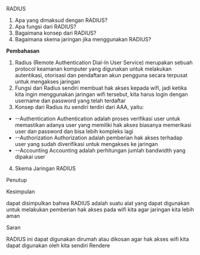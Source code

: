 RADIUS

1. Apa yang dimaksud dengan RADIUS?
2. Apa fungsi dari RADIUS?
3. Bagaimana konsep dari RADIUS?
4. Bagaimana skema jaringan jika menggunakan RADIUS?

**Pembahasan**

1. Radius (Remote Authentication Dial-In User Service) merupakan sebuah protocol keamanan komputer yang digunakan untuk melakukan autentikasi, otorisasi dan pendaftaran akun pengguna secara terpusat untuk mengakses jaringan
2. Fungsi dari Radius sendiri membuat hak akses kepada wifi, jadi ketika kita ingin menggunakan jaringan wifi tersebut, kita harus login dengan username dan password yang telah terdaftar
3. Konsep dari Radius itu sendiri terdiri dari AAA, yaitu:

- --Authentication Authentication adalah proses verifikasi user untuk memastikan adanya user yang memiliki hak akses biasanya memerikasi user dan password dan bisa lebih kompleks lagi
- --Authorization Authorization adalah pemberian hak akses terhadap user yang sudah diverifikasi untuk mengakses ke jaringan
- --Accounting Accounting adalah perhitungan jumlah bandwidth yang dipakai user

4. Skema Jaringan RADIUS

Penutup

Kesimpulan

 dapat disimpulkan bahwa RADIUS adalah suatu alat yang dapat digunakan untuk melakukan pemberian hak akses pada wifi kita agar jaringan kita lebih aman

Saran

RADIUS ini dapat digunakan dirumah atau dikosan agar hak akses wifi kita dapat digunakan oleh kita sendiri
Rendere
